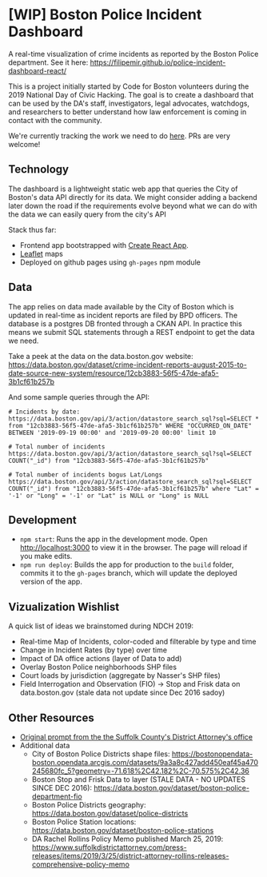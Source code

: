 # [WIP] Boston Police Incident Dashboard

A real-time visualization of crime incidents as reported by the Boston Police department. See it
here: https://filipemir.github.io/police-incident-dashboard-react/

This is a project initially started by Code for Boston volunteers during the 2019 National Day of Civic Hacking.
The goal is to create a dashboard that can be used by the DA's staff, investigators, legal advocates, watchdogs, and 
researchers to better understand how law enforcement is coming in contact with the community.  

We're currently tracking the work we need to do [here](https://github.com/filipemir/police-incident-dashboard-react/issues). 
PRs are very welcome!

## Technology

The dashboard is a lightweight static web app that queries the City of Boston's data API directly for its data.
We might consider adding a backend later down the road if the requirements evolve beyond what we can do with the data
we can easily query from the city's API

Stack thus far:
* Frontend app bootstrapped with [Create React App](https://github.com/facebook/create-react-app).
* [Leaflet](https://leafletjs.com/) maps
* Deployed on github pages using `gh-pages` npm module

## Data

The app relies on data made available by the City of Boston which is updated in real-time as incident reports are
filed by BPD officers. The database is a postgres DB fronted through a CKAN API. In practice this means we submit SQL
statements through a REST endpoint to get the data we need.

Take a peek at the data on the data.boston.gov website: https://data.boston.gov/dataset/crime-incident-reports-august-2015-to-date-source-new-system/resource/12cb3883-56f5-47de-afa5-3b1cf61b257b

And some sample queries through the API:

```
# Incidents by date:
https://data.boston.gov/api/3/action/datastore_search_sql?sql=SELECT * from "12cb3883-56f5-47de-afa5-3b1cf61b257b" WHERE "OCCURRED_ON_DATE" BETWEEN '2019-09-19 00:00' and '2019-09-20 00:00' limit 10

# Total number of incidents
https://data.boston.gov/api/3/action/datastore_search_sql?sql=SELECT COUNT("_id") from "12cb3883-56f5-47de-afa5-3b1cf61b257b"

# Total number of incidents bogus Lat/Longs
https://data.boston.gov/api/3/action/datastore_search_sql?sql=SELECT COUNT("_id") from "12cb3883-56f5-47de-afa5-3b1cf61b257b" where "Lat" = '-1' or "Long" = '-1' or "Lat" is NULL or "Long" is NULL

```

## Development

* `npm start`: Runs the app in the development mode. Open [http://localhost:3000](http://localhost:3000) to view it in the browser.
The page will reload if you make edits.
* `npm run deploy`: Builds the app for production to the `build` folder, commits it to the `gh-pages` branch, which will update the 
deployed version of the app.

## Vizualization Wishlist

A quick list of ideas we brainstomed during NDCH 2019: 

* Real-time Map of Incidents, color-coded and filterable by type and time 
* Change in Incident Rates (by type) over time
* Impact of DA office actions (layer of Data to add)
* Overlay Boston Police neighborhoods SHP files
* Court loads by jurisdiction (aggregate by Nasser's SHP files)
* Field Interrogation and Observation (FIO) -> Stop and Frisk data on data.boston.gov (stale data not update since Dec 2016 sadoy)

## Other Resources

* [Original prompt from the the Suffolk County's District Attorney's office](https://docs.google.com/document/d/1uvlIs0Ru8NH7mWyzjg93if582O_DWkjcb24i83Dttss/)
* Additional data
    * City of Boston Police Districts shape files: https://bostonopendata-boston.opendata.arcgis.com/datasets/9a3a8c427add450eaf45a470245680fc_5?geometry=-71.618%2C42.182%2C-70.575%2C42.36
    * Boston Stop and Frisk Data to layer (STALE DATA - NO UPDATES SINCE DEC 2016): https://data.boston.gov/dataset/boston-police-department-fio 
    * Boston Police Districts geography: https://data.boston.gov/dataset/police-districts
    * Boston Police Station locations: https://data.boston.gov/dataset/boston-police-stations
    * DA Rachel Rollins Policy Memo published March 25, 2019: https://www.suffolkdistrictattorney.com/press-releases/items/2019/3/25/district-attorney-rollins-releases-comprehensive-policy-memo